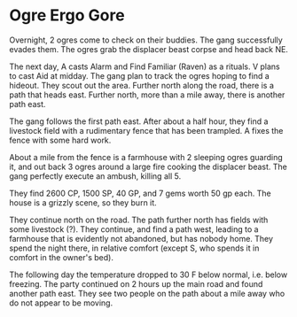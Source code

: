 # Ogre Ergo Gore

Overnight, 2 ogres come to check on their buddies. 
The gang successfully evades them.
The ogres grab the displacer beast corpse and head back NE.

The next day,
A casts Alarm and Find Familiar (Raven) as a rituals.
V plans to cast Aid at midday. 
The gang plan to track the ogres hoping to find a hideout.
They scout out the area.
Further north along the road,
there is a path that heads east.
Further north, more than a mile away, there is another path east.

The gang follows the first path east.
After about a half hour,
they find a livestock field with a rudimentary fence that has been trampled.
A fixes the fence with some hard work. 

About a mile from the fence is a farmhouse with 2 sleeping ogres guarding it, 
and out back 3 ogres around a large fire cooking the displacer beast.
The gang perfectly execute an ambush, killing all 5.

They find 2600 CP, 1500 SP, 40 GP, and 7 gems worth 50 gp each.
The house is a grizzly scene, so they burn it. 

They continue north on the road.
The path further north has fields with some livestock (?).
They continue, and find a path west, leading to a farmhouse that is evidently not abandoned, 
but has nobody home.
They spend the night there, in relative comfort
(except S, who spends it in comfort in the owner's bed).

The following day the temperature dropped to 30 F below normal, 
i.e. below freezing. 
The party continued on 2 hours up the main road and found another path east.
They see two people on the path about a mile away who do not appear to be moving.
